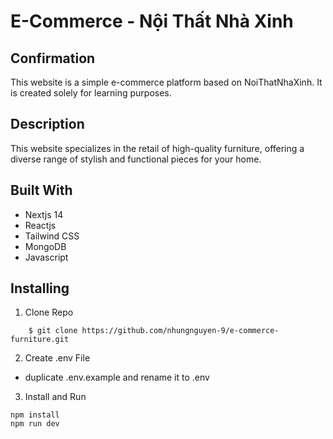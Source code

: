 # E-Commerce - Nội Thất Nhà Xinh

## Confirmation

This website is a simple e-commerce platform based on NoiThatNhaXinh. It is created solely for learning purposes.

## Description

This website specializes in the retail of high-quality furniture, offering a diverse range of stylish and functional pieces for your home.

## Built With

- Nextjs 14
- Reactjs
- Tailwind CSS
- MongoDB
- Javascript

## Installing

1. Clone Repo

```shell
    $ git clone https://github.com/nhungnguyen-9/e-commerce-furniture.git
```

2. Create .env File

- duplicate .env.example and rename it to .env

3. Install and Run
```shell
npm install
npm run dev
```
